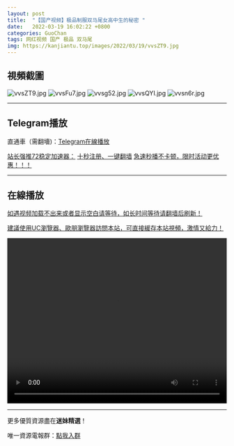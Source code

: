 ```yaml
---
layout: post
title:  "【国产视频】极品制服双马尾女高中生的秘密 "
date:   2022-03-19 16:02:22 +0800
categories: GuoChan
tags: 网红视频 国产 极品 双马尾
img: https://kanjiantu.top/images/2022/03/19/vvsZT9.jpg
---
```



## 視頻截圖

![vvsZT9.jpg](https://kanjiantu.top/images/2022/03/19/vvsZT9.jpg)
![vvsFu7.jpg](https://kanjiantu.top/images/2022/03/19/vvsFu7.jpg)
![vvsg52.jpg](https://kanjiantu.top/images/2022/03/19/vvsg52.jpg)
![vvsQYI.jpg](https://kanjiantu.top/images/2022/03/19/vvsQYI.jpg)
![vvsn6r.jpg](https://kanjiantu.top/images/2022/03/19/vvsn6r.jpg)

* * *
## Telegram播放

直通車（需翻墻)：[Telegram在線播放](https://t.me/mimeijingxuan/235)

<u>站长强推72稳定加速器：</u> [十秒注册、一键翻墙](https://www.mimei.blog/skip/vpn.html)
<u>急速秒播不卡顿，限时活动更优惠！！！</u>
* * *
## 在線播放
<u>如遇视频加载不出来或者显示空白请等待，如长时间等待请翻墙后刷新！</u>

<u>建議使用UC瀏覽器、歐朋瀏覽器訪問本站，可直接緩存本站視頻，激情又給力！</u>
<center><video src="https://cdn.publer.io/uploads/videos/6246f95adb279736bfa80ffb/73246198b61a72a8018df285d89a3292.mp4" width="100%" height="380px" controls="controls"></video></center>

* * *
更多優質資源盡在**迷妹精選**！

唯一資源電報群：[點我入群](https://t.me/mimeijingxuan)


